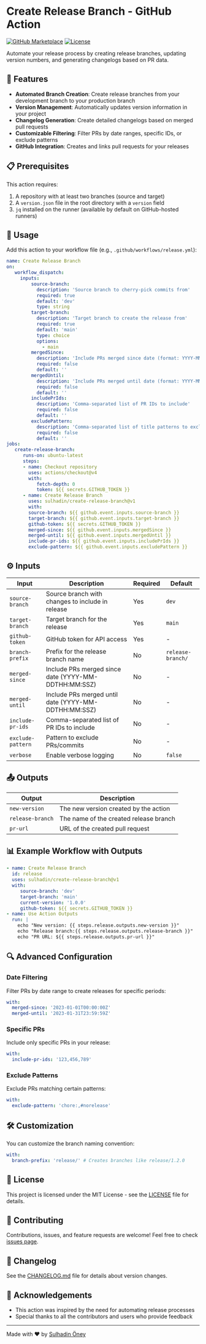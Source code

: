 # Create Release Branch - GitHub Action

[![GitHub Marketplace](https://img.shields.io/badge/Marketplace-Create%20Release%20Branch-blue.svg?colorA=24292e&colorB=0366d6&style=flat&longCache=true&logo=github)](https://github.com/marketplace/actions/create-release-branch)
[![License](https://img.shields.io/badge/License-MIT-yellow.svg)](LICENSE)

Automate your release process by creating release branches, updating version numbers, and generating changelogs based on PR data.

## 🚀 Features

- **Automated Branch Creation**: Create release branches from your development branch to your production branch
- **Version Management**: Automatically updates version information in your project
- **Changelog Generation**: Create detailed changelogs based on merged pull requests
- **Customizable Filtering**: Filter PRs by date ranges, specific IDs, or exclude patterns
- **GitHub Integration**: Creates and links pull requests for your releases

## 📋 Prerequisites

This action requires:

1. A repository with at least two branches (source and target)
2. A `version.json` file in the root directory with a `version` field
3. `jq` installed on the runner (available by default on GitHub-hosted runners)

## 🔧 Usage

Add this action to your workflow file (e.g., `.github/workflows/release.yml`):
```yaml 
name: Create Release Branch
on:
   workflow_dispatch:
     inputs:
         source-branch:
           description: 'Source branch to cherry-pick commits from'
           required: true
           default: 'dev'
           type: string
         target-branch:
           description: 'Target branch to create the release from'
           required: true
           default: 'main'
           type: choice
           options:
             - main
         mergedSince:
           description: 'Include PRs merged since date (format: YYYY-MM-DDTHH:MM:SSZ)'
           required: false
           default: ''
         mergedUntil:
           description: 'Include PRs merged until date (format: YYYY-MM-DDTHH:MM:SSZ)'
           required: false
           default: ''
         includePrIds:
           description: 'Comma-separated list of PR IDs to include'
           required: false
           default: ''
         excludePattern:
           description: 'Comma-separated list of title patterns to exclude'
           required: false
           default: ''
jobs: 
   create-release-branch: 
      runs-on: ubuntu-latest
      steps:
      - name: Checkout repository
        uses: actions/checkout@v4
        with:
           fetch-depth: 0
           token: ${{ secrets.GITHUB_TOKEN }}
      - name: Create Release Branch
        uses: sulhadin/create-release-branch@v1
        with:
        source-branch: ${{ github.event.inputs.source-branch }}
        target-branch: ${{ github.event.inputs.target-branch }}
        github-token: ${{ secrets.GITHUB_TOKEN }}
        merged-since: ${{ github.event.inputs.mergedSince }}
        merged-until: ${{ github.event.inputs.mergedUntil }}
        include-pr-ids: ${{ github.event.inputs.includePrIds }}
        exclude-pattern: ${{ github.event.inputs.excludePattern }}
```
## ⚙️ Inputs

| Input | Description | Required | Default |
|-------|-------------|----------|---------|
| `source-branch` | Source branch with changes to include in release | Yes | `dev` |
| `target-branch` | Target branch for the release | Yes | `main` |
| `github-token` | GitHub token for API access | Yes | - |
| `branch-prefix` | Prefix for the release branch name | No | `release-branch/` |
| `merged-since` | Include PRs merged since date (YYYY-MM-DDTHH:MM:SSZ) | No | - |
| `merged-until` | Include PRs merged until date (YYYY-MM-DDTHH:MM:SSZ) | No | - |
| `include-pr-ids` | Comma-separated list of PR IDs to include | No | - |
| `exclude-pattern` | Pattern to exclude PRs/commits | No | - |
| `verbose` | Enable verbose logging | No | `false` |

## 📤 Outputs

| Output | Description |
|--------|-------------|
| `new-version` | The new version created by the action |
| `release-branch` | The name of the created release branch |
| `pr-url` | URL of the created pull request |

## 📊 Example Workflow with Outputs
```yaml
- name: Create Release Branch 
  id: release 
  uses: sulhadin/create-release-branch@v1 
  with: 
     source-branch: 'dev' 
     target-branch: 'main' 
     current-version: '1.0.0' 
     github-token: ${{ secrets.GITHUB_TOKEN }}
- name: Use Action Outputs 
  run: | 
    echo "New version: {{ steps.release.outputs.new-version }}" 
    echo "Release branch:{{ steps.release.outputs.release-branch }}" 
    echo "PR URL: ${{ steps.release.outputs.pr-url }}"
```
## 🔍 Advanced Configuration

### Date Filtering

Filter PRs by date range to create releases for specific periods:
```yaml 
with: 
  merged-since: '2023-01-01T00:00:00Z' 
  merged-until: '2023-01-31T23:59:59Z'
``` 
### Specific PRs

Include only specific PRs in your release:
```yaml 
with: 
  include-pr-ids: '123,456,789'
``` 

### Exclude Patterns

Exclude PRs matching certain patterns:
```yaml 
with: 
  exclude-pattern: 'chore:,#norelease'
``` 

## 🛠️ Customization

You can customize the branch naming convention:
```yaml 
with: 
  branch-prefix: 'release/' # Creates branches like release/1.2.0
``` 

## 📜 License

This project is licensed under the MIT License - see the [LICENSE](LICENSE) file for details.

## 👥 Contributing

Contributions, issues, and feature requests are welcome! Feel free to check [issues page](https://github.com/sulhadin/create-release-branch/issues).

## 📝 Changelog

See the [CHANGELOG.md](CHANGELOG.md) file for details about version changes.

## 🙏 Acknowledgements

- This action was inspired by the need for automating release processes
- Special thanks to all the contributors and users who provide feedback

---

Made with ❤️ by [Sulhadin Öney](https://github.com/sulhadin)
